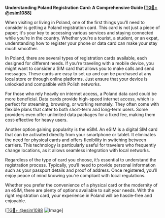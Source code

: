 **Understanding Poland Registration Card: A Comprehensive Guide [[TG💪+ @esim1088](https://t.me/s/esim1088)]**

When visiting or living in Poland, one of the first things you'll need to consider is getting a Poland registration card. This card is not just a piece of paper; it's your key to accessing various services and staying connected while you're in the country. Whether you're a tourist, a student, or an expat, understanding how to register your phone or data card can make your stay much smoother.

In Poland, there are several types of registration cards available, each designed for different needs. If you're traveling with a mobile device, you might want to consider a SIM card that allows you to make calls and send messages. These cards are easy to set up and can be purchased at any local store or through online platforms. Just ensure that your device is unlocked and compatible with Polish networks.

For those who rely heavily on internet access, a Poland data card could be more beneficial. Data cards provide high-speed internet access, which is perfect for streaming, browsing, or working remotely. They often come with flexible plans that cater to both short-term and long-term users. Some providers even offer unlimited data packages for a fixed fee, making them cost-effective for heavy users.

Another option gaining popularity is the eSIM. An eSIM is a digital SIM card that can be activated directly from your smartphone or tablet. It eliminates the need for physical cards and offers flexibility in switching between carriers. This technology is particularly useful for travelers who frequently change locations, as it allows seamless integration with local networks.

Regardless of the type of card you choose, it’s essential to understand the registration process. Typically, you’ll need to provide personal information such as your passport details and proof of address. Once registered, you’ll enjoy peace of mind knowing you’re compliant with local regulations.

Whether you prefer the convenience of a physical card or the modernity of an eSIM, there are plenty of options available to suit your needs. With the right registration card, your experience in Poland will be hassle-free and enjoyable.

[[TG💪+ @esim1088](https://t.me/s/esim1088) ![Image](https://i.postimg.cc/Y0z9fWf4/image.png)]